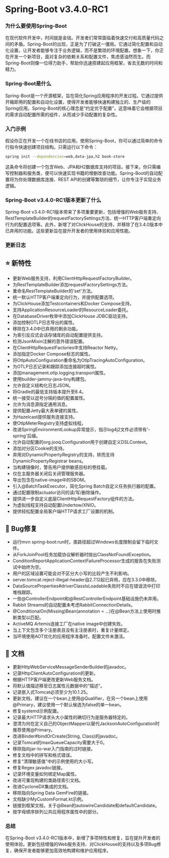 # Spring-Boot v3.4.0-RC1
### 为什么要使用Spring-Boot

在现代软件开发中，时间就是金钱。开发者们常常面临着快速交付和高质量代码之间的矛盾。Spring-Boot的出现，正是为了打破这一僵局。它通过简化配置和自动化设置，让开发者能够专注于业务逻辑，而不是繁琐的环境配置。想象一下，你正在开发一个新项目，面对复杂的依赖关系和配置文件，焦虑感油然而生。而Spring-Boot则像一位得力助手，帮助你迅速搭建起应用框架，省去无数的时间和精力。

### Spring-Boot是什么

Spring-Boot是一个开源框架，旨在简化Spring应用程序的开发过程。它通过提供开箱即用的配置和自动化设置，使得开发者能够快速构建独立的、生产级的Spring应用。Spring-Boot的核心理念是“约定优于配置”，这意味着它会根据项目的需求自动配置所需的组件，从而减少手动配置的复杂性。

### 入门示例

假设你正在开发一个在线书店的应用。使用Spring-Boot，你可以通过简单的命令行指令快速创建项目结构。只需运行以下命令：

```bash
spring init --dependencies=web,data-jpa,h2 book-store
```

这条命令将创建一个包含Web、JPA和H2数据库支持的项目。接下来，你只需编写控制器和服务类，便可以快速实现书籍的增删改查功能。Spring-Boot的自动配置将为你处理数据库连接、REST API的创建等繁琐的细节，让你专注于实现业务逻辑。

### Spring-Boot v3.4.0-RC1版本更新了什么

Spring-Boot v3.4.0-RC1版本带来了多项重要更新，包括增强的Web服务支持、RestTemplateBuilder的requestFactorySettings方法、统一HTTP客户端重定向行为的配置选项等。此外，新增了对ClickHouse的支持，并移除了在3.4.0版本中已弃用的功能。这些更新旨在提升开发者的使用体验和应用性能。

### 更新日志

## ⭐ 新特性
- 更新Web服务支持，利用ClientHttpRequestFactoryBuilder。
- 为RestTemplateBuilder添加requestFactorySettings方法。
- 重命名RestTemplateBuilder的'set'方法。
- 统一默认HTTP客户端重定向行为，并提供配置选项。
- 为ClickHouse添加Testcontainers和Docker Compose支持。
- 支持ApplicationResourceLoader的ResourceLoader委托。
- 在DatabaseDriver枚举中添加ClickHouse JDBC驱动支持。
- 添加控制OTLP日志导出的属性。
- 移除在3.4.0中已弃用的剩余功能。
- 为索引反应式会话存储库的自动配置提供支持。
- 检测JsonMixin注解的意外错误配置。
- 在ClientHttpRequestFactories中支持Reactor Netty。
- 添加指定Docker Compose标志的属性。
- 将OtlpAutoConfiguration重命名为OtlpTracingAutoConfiguration。
- 为OTLP日志记录和跟踪添加连接超时属性。
- 添加management.otlp.logging.transport属性。
- 使用builder-jammy-java-tiny构建包。
- 允许自定义结构化日志JSON。
- 将Gradle的最低支持版本提升至8.4。
- 统一接受以逗号分隔的值的配置属性。
- 允许为消息源指定通用消息。
- 提供配置Jetty最大表单键的属性。
- 为Hazelcast提供服务连接支持。
- 使OtlpMeterRegistry支持虚拟线程。
- 改进SpringEnvironmentLookup异常提示，指示log4j2文件必须带有'-spring'后缀。
- 允许自动配置的org.jooq.Configuration用于创建自定义DSLContext。
- 添加对分区Cookie的支持。
- 弃用对DynamicPropertyRegistry的支持，转而支持DynamicPropertyRegistrar beans。
- 当构建镜像时，警告用户提供敏感目标的卷挂载。
- 仅在主服务器关闭后关闭管理服务器。
- 导出包含在native-image中的SBOM。
- 引入@BatchTaskExecutor，简化Spring Batch自定义任务执行器的配置。
- 通过配置限制actuator访问的读/写/删除操作。
- 提供进一步自定义底层ClientHttpRequestFactory组件的方法。
- 为虚拟线程支持自动配置Undertow/XNIO。
- 提供轻松配置全局客户端HTTP请求工厂设置的机制。

## 🐞 Bug修复
- 运行mvn spring-boot:run时，类路径超过Windows长度限制会留下临时文件。
- 从ForkJoinPool任务加载协议解析器时抛出ClassNotFoundException。
- ConditionReportApplicationContextFailureProcessor生成的报告在失败测试中始终为空。
- 用户的区域设置可能会对不区分大小写的比较产生不利影响。
- server.tomcat.reject-illegal-header自2.7.12起已弃用，应在3.3.0中移除。
- DataSourceProperties#driverClassIsLoadable失败时不应在错误流中打印堆栈跟踪。
- 一些@ControllerEndpoint和@RestControllerEndpoint基础设施仍未弃用。
- Rabbit Streams的自动配置未考虑RabbitConnectionDetails。
- @ConditionalOn(Missing)Bean(annotation = …)在@Bean方法上使用时推断类型以匹配。
- ActiveMQ Artemis连接工厂在native image中创建失败。
- 当上下文包含多个注册表且没有主注册表时，重复计量绑定。
- 当环境使用AOT优化的应用程序准备时，配置文件未激活。

## 📔 文档
- 更新HttpWebServiceMessageSenderBuilder的javadoc。
- 记录HttpClientAutoConfiguration的更新。
- 根据HTTP客户端更改更新Web服务文档。
- 将默认值描述移至日志属性元数据中的“描述”。
- 记录嵌入式Tomcat必须至少为10.1.25。
- 更新文档，建议在一个bean上使用@Qualifier，在另一个bean上使用@Primary，建议使用一个默认候选为false的单一bean。
- 修复systemd示例配置。
- 记录最大HTTP请求头大小属性的确切行为是服务器特定的。
- 澄清为何在定义自己的ObjectMapper以替代JacksonAutoConfiguration时推荐使用@Primary。
- 改进Binder#bindOrCreate(String, Class)的javadoc。
- 记录Tomcat的maxQueueCapacity需要大于0。
- 移除指向jar-to-war入门指南的过时链接。
- 修复文档中的拼写和格式错误。
- 修复“清理敏感值”中的示例使用的大小写。
- 修复Regex javadoc链接。
- 记录环境变量如何绑定Map属性。
- 改进可重现构建的类路径索引文档。
- 改进CycloneDX集成的文档。
- 移除指向Spring Data GemFire的链接。
- 文档缺少MyCustomFormat.kt示例。
- 链接到框架文档，关于@Bean的autowireCandidate和defaultCandidate。
- 按字母顺序排列公共应用程序属性中的部分。

### 总结

在Spring-Boot v3.4.0-RC1版本中，新增了多项特性和修复，旨在提升开发者的使用体验。更新包括增强的Web服务支持、对ClickHouse的支持以及多项Bug修复，确保开发者能够更加高效地构建和维护应用程序。